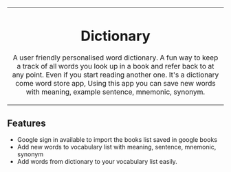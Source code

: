 <table align="center"><tr><td align="center" width="9999">
<!-- <img src="./public/lin_swag.ico" align="center" width="150" alt="Project icon"> -->

# Dictionary
A user friendly personalised word dictionary. A fun way to keep a track of all words you look up in a book and refer back to at any point. Even if you start reading another one.
It's a dictionary come word store app, Using this app you can save new words with meaning, example sentence, mnemonic, synonym.
 </td></tr></table>

## Features
- Google sign in available to import the books list saved in google books
- Add new words to vocabulary list with meaning, sentence, mnemonic, synonym
- Add words from dictionary to your vocabulary list easily.
